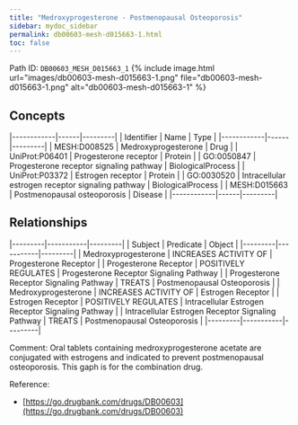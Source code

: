 ```yaml
---
title: "Medroxyprogesterone - Postmenopausal Osteoporosis"
sidebar: mydoc_sidebar
permalink: db00603-mesh-d015663-1.html
toc: false 
---
```



Path ID: `DB00603_MESH_D015663_1`
{% include image.html url="images/db00603-mesh-d015663-1.png" file="db00603-mesh-d015663-1.png" alt="db00603-mesh-d015663-1" %}

## Concepts

|------------|------|---------|
| Identifier | Name | Type    |
|------------|------|---------|
| MESH:D008525 | Medroxyprogesterone | Drug |
| UniProt:P06401 | Progesterone receptor | Protein |
| GO:0050847 | Progesterone receptor signaling pathway | BiologicalProcess |
| UniProt:P03372 | Estrogen receptor | Protein |
| GO:0030520 | Intracellular estrogen receptor signaling pathway | BiologicalProcess |
| MESH:D015663 | Postmenopausal osteoporosis | Disease |
|------------|------|---------|

## Relationships

|---------|-----------|---------|
| Subject | Predicate | Object  |
|---------|-----------|---------|
| Medroxyprogesterone | INCREASES ACTIVITY OF | Progesterone Receptor |
| Progesterone Receptor | POSITIVELY REGULATES | Progesterone Receptor Signaling Pathway |
| Progesterone Receptor Signaling Pathway | TREATS | Postmenopausal Osteoporosis |
| Medroxyprogesterone | INCREASES ACTIVITY OF | Estrogen Receptor |
| Estrogen Receptor | POSITIVELY REGULATES | Intracellular Estrogen Receptor Signaling Pathway |
| Intracellular Estrogen Receptor Signaling Pathway | TREATS | Postmenopausal Osteoporosis |
|---------|-----------|---------|

Comment: Oral tablets containing medroxyprogesterone acetate are conjugated with estrogens and indicated to prevent postmenopausal osteoporosis. This gaph is for the combination drug.

Reference: 
  - [https://go.drugbank.com/drugs/DB00603](https://go.drugbank.com/drugs/DB00603)

